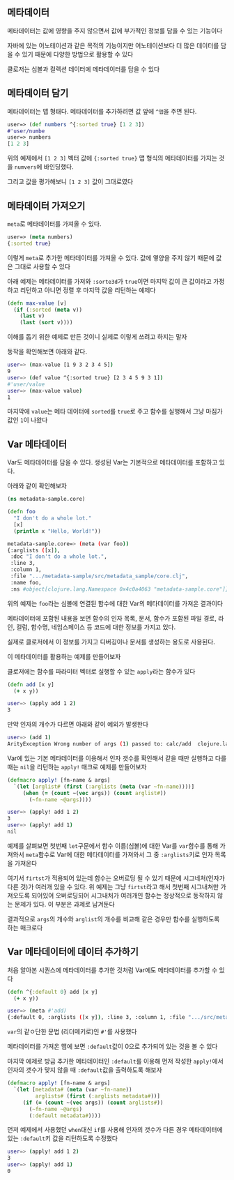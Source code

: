 ## 메타데이터

메타데이터는 값에 영향을 주지 않으면서 값에 부가적인 정보를 담을 수 있는 기능이다

자바에 있는 어노테이션과 같은 목적의 기능이지만 어노테이션보다 더 많은 데이터를 담을 수 있기 때문에 다양한 방법으로 활용할 수 있다

클로저는 심볼과 컬렉션 데이터에 메타데이터를 담을 수 있다



## 메타데이터 담기

메타데이터는 맵 형태다. 메타데이터를 추가하려면 값 앞에 `^맵`을 주면 된다.

```clojure
user=> (def numbers ^{:sorted true} [1 2 3])
#'user/numbe
user=> numbers
[1 2 3]
```

위의 예제에서 `[1 2 3]` 벡터 값에 `{:sorted true}` 맵 형식의 메타데이터를 가지는 것을 `numvers`에 바인딩했다.

그리고 값을 평가해보니 `[1 2 3]` 값이 그대로였다



## 메타데이터 가져오기

`meta`로 메타데이터를 가져올 수 있다.

```clojure
user=> (meta numbers)
{:sorted true}
```

이렇게 `meta`로 추가한 메타데이터를 가져올 수 있다. 값에 옇양을 주지 않기 때문에 값은 그대로 사용할 수 있다

아래 예제는 메타데이터를 가져와 `:sorte3d`가 `true`이면 마지막 값이 큰 값이라고 가정하고 리턴하고 아니면 정렬 후 마지막 값을 리턴하는 예제다

```clojure
(defn max-value [v]
  (if (:sorted (meta v))
    (last v)
    (last (sort v))))
```

이해를 돕기 위한 예제로 만든 것이니 실제로 이렇게 쓰려고 하지는 말자

동작을 확인해보면 아래와 같다.

```bash
user=> (max-value [1 9 3 2 3 4 5])
9
user=> (def value ^{:sorted true} [2 3 4 5 9 3 1])
#'user/value
user=> (max-value value)
1
```

마지막에 `value`는 메타 데이터에 `sorted`를 `true`로 주고 함수를 실행해서 그냥 마짐가 값인 `1`이 나왔다



## Var 메타데이터

Var도 메타데이터를 담을 수 있다. 생성된 Var는 기본적으로 메타데이터를 포함하고 있다.

아래와 같이 확인해보자

```clojure
(ns metadata-sample.core)

(defn foo
  "I don't do a whole lot."
  [x]
  (println x "Hello, World!"))
```

```bash
metadata-sample.core=> (meta (var foo))
{:arglists ([x]), 
 :doc "I don't do a whole lot.", 
 :line 3, 
 :column 1, 
 :file ".../metadata-sample/src/metadata_sample/core.clj", 
 :name foo, 
 :ns #object[clojure.lang.Namespace 0x4c0a4063 "metadata-sample.core"]}
```

위의 예제는 `foo`라는 심볼에 연결된 함수에 대한 Var의 메타데이터를 가져온 결과이다

메타데이터에 포함된 내용을 보면 함수의 인자 목록, 문서, 함수가 포함된 파일 경로, 라인, 컬럼, 함수명, 네임스페이스 등 코드에 대한 정보를 가지고 있다.

실제로 클로저에서 이 정보를 가지고 디버깅이나 문서를 생성하는 용도로 사용된다.



이 메타데이터를 활용하는 예제를 만들어보자

클로저에는 함수를 파라미터 벡터로 실행할 수 있는 `apply`라는 함수가 있다

```clojure
(defn add [x y]
  (+ x y))
```

```bash
user=> (apply add 1 2)
3
```

만약 인자의 개수가 다르면 아래와 같이 예외가 발생한다

```bash
user=> (add 1)
ArityException Wrong number of args (1) passed to: calc/add  clojure.lang.AFn.throwArity (AFn.java:429)
```

Var에 있는 기본 메타데이터를 이용해서 인자 갯수를 확인해서 같을 때만 실행하고 다를 때는 `nil`을 리턴하는 `apply!` 매크로 예제를 만들어보자

```clojure
(defmacro apply! [fn-name & args]
  `(let [arglist# (first (:arglists (meta (var ~fn-name))))]
     (when (= (count ~(vec args)) (count arglist#))
       (~fn-name ~@args))))
```

```bash
user=> (apply! add 1 2)
3
user=> (apply! add 1)
nil
```

예제를 살펴보면 첫번째 `let`구문에서 함수 이름(심볼)에 대한 Var를 `var`함수를 통해 가져와서 `meta`함수로 Var에 대한 메타데이터를 가져와서 그 중 `:arglists`키로 인자 목록을 가져온다

여기서 `firtst`가 적용되어 있는데 함수는 오버로딩 될 수 있기 때문에 시그네처(인자가 다른 것)가 여러개 있을 수 있다. 위 예제는 그냥 `firtst`라고 해서 첫번째 시그내쳐만 가져오도록 되어있어 오버로딩되어 시그내처가 여러개인 함수는 정상적으로 동작하지 않는 문제가 있다. 이 부분은 과제로 남겨둔다

결과적으로 `args`의 개수와 `arglist`의 개수를 비교해 같은 경우만 함수를 실행하도록 하는 매크로다



## Var 메타데이터에 데이터 추가하기

처음 알아본 시퀀스에 메타데이터를 추가한 것처럼 Var에도 메타데이터를 추가할 수 있다

```clojure
(defn ^{:default 0} add [x y]
  (+ x y))
```

```bash
user=> (meta #'add)
{:default 0, :arglists ([x y]), :line 3, :column 1, :file ".../src/metadata_sample/core.clj", :name add, :ns #object[clojure.lang.Namespace 0x6c454d91 "metadata-sample.core"]}
```

`var`의 같ㅇ단한 문법 (리더메키로)인 `#'`를 사용했다

메타데이터를 가져온 맵에 보면 `:default`값이 0으로 추가되어 있는 것을 볼 수 있다

마지막 에제로 방금 추가한 메타데이터인 `:default`를 이용해 먼저 작성한 `apply!`에서 인자의 갯수가 맞지 않을 때 `:default`값을 출력하도록 해보자

```clojure
(defmacro apply! [fn-name & args]
  `(let [metadata# (meta (var ~fn-name))
         arglists# (first (:arglists metadata#))]
     (if (= (count ~(vec args)) (count arglists#))
       (~fn-name ~@args)
       (:default metadata#))))
```

먼저 예제에서 사용했던 `when`대신 `if`를 사용해 인자의 갯수가 다른 경우 메타데이터에 있는 `:default`키 값을 리턴하도록 수정했다

```bash
user=> (apply! add 1 2)
3
user=> (apply! add 1)
0
```